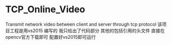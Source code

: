 # TCP_Online_Video
Transmit network video between client and server through tcp protocol
该项目工程是用vs2015 编写的 我只给出了代码部分 其他的包括引用的头文件 直接在opencv官方下载即可
配置好vs2015即可运行
